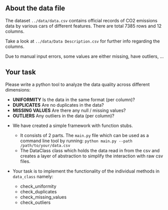 ## About the data file

The dataset `../data/data.csv` contains official records of CO2 emissions data by various cars of different features.
There are total 7385 rows and 12 columns.

Take a look at `../data/Data Description.csv` for further info regarding the columns.

Due to manual input errors, some values are either missing, have outliers, ...

## Your task

Please write a python tool to analyze the data quality across different dimensions:

- **UNIFORMITY** Is the data in the same format (per column)?
- **DUPLICATES** Are no duplicates in the data?
- **MISSING VALUES** Are there any null / missing values?
- **OUTLIERS** Any outliers in the data (per column)?

* We have created a simple framework with function stubs.

  - It consists of 2 parts. The `main.py` file which can be used as a command line
    tool by running: `python main.py --path /path/to/your/data.csv`
  - The DataClass class which holds the data read in from the csv and creates a layer of
    abstraction to simplify the interaction with raw csv files.

* Your task is to implement the functionality of the individual methods in `data_class` namely:
  - check_uniformity
  - check_duplicates
  - check_missing_values
  - check_outliers
